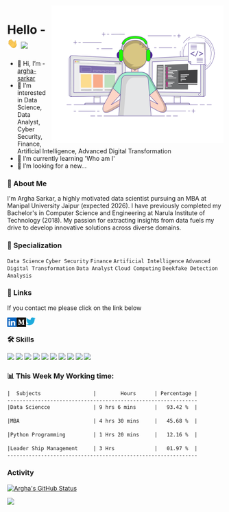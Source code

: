 
<img align="right" alt="coding" src="https://raw.githubusercontent.com/argha-sarkar/argha-sarkar/main/ImageFolder/coding-freak.gif" width="400" height="320" />


# Hello - <img src="https://raw.githubusercontent.com/argha-sarkar/argha-sarkar/main/ImageFolder/hand.gif" width="25px"> ![](https://visitor-badge.glitch.me/badge?page_id=argha-sarkar.argha-sarkar)

- 👋 Hi, I’m - [argha-sarkar](https://github.com/argha-sarkar)
- 👀 I’m interested in Data Science, Data Analyst, Cyber Security, Finance, Artificial Intelligence, Advanced Digital Transformation
- 🌱 I’m currently learning 'Who am I'
- 💞️ I’m looking for a new...

### 🚀 About Me
I'm Argha Sarkar, a highly motivated data scientist pursuing an MBA at Manipal University Jaipur (expected 2026). I have previously completed my Bachelor's in Computer Science and Engineering at Narula Institute of Technology (2018). My passion for extracting insights from data fuels my drive to develop innovative solutions across diverse domains.

### 🚀 Specialization
`Data Science`
`Cyber Security`
`Finance`
`Artificial Intelligence`
`Advanced Digital Transformation`
`Data Analyst`
`Cloud Computing`
`Deekfake Detection Analysis`


### 🔗 Links
If you contact me please click on the link below

<a href="https://www.linkedin.com/in/arghasarkar/">
  <img align="left" alt="Argha's LinkedIN" width="22px" src="https://raw.githubusercontent.com/argha-sarkar/argha-sarkar/8e50f562de5454b46a609ced8a87bb256b9a22d8/ImageFolder/logo/linkedin.svg" />
</a>

<a href="https://medium.com/@arghasarkar5373/">
  <img align="left" alt="Argha's Medium" width="22px" src="https://raw.githubusercontent.com/argha-sarkar/argha-sarkar/main/ImageFolder/logo/medium-logo-93CDCF6451-seeklogo.com.png" />
</a>


<a href="https://twitter.com/arghasa64623109">
  <img align="left" alt="Argha's Medium" width="22px" src="https://raw.githubusercontent.com/argha-sarkar/argha-sarkar/main/ImageFolder/logo/Twitter-Logo-PNG3.png" />
</a>

<br>

### 🛠 Skills
![](https://img.shields.io/badge/-PowerBI-inactive)
![](https://img.shields.io/badge/-Python-blue)
![](https://img.shields.io/badge/Machine-Learning-yellowred)
![](https://img.shields.io/badge/Deep-Learning-yelloworange)
![](https://img.shields.io/badge/-MySQL-blue)
![](https://img.shields.io/badge/Data-Engineering-yellowgreen)
![](https://img.shields.io/badge/-Git-green)
![](https://img.shields.io/badge/-IBM%20DB2-lightgrey)
![](https://img.shields.io/badge/-VSCode-blue)
![](https://img.shields.io/badge/-Microsoft%20Office-green)



### 📊 **This  Week My Working  time:**
<!--START_SECTION:waka-->
```text
|  Subjects                 |        Hours      | Percentage |
--------------------------------------------------------------
|Data Sciencce              | 9 hrs 6 mins      |   93.42 %  |

|MBA                        | 4 hrs 30 mins     |   45.68 %  |

|Python Programming         | 1 Hrs 20 mins     |   12.16 %  |

|Leader Ship Management     | 3 Hrs             |   01.97 %  |
--------------------------------------------------------------
```
<!--END_SECTION:waka-->


### Activity

<a href="https://github.com/argha-sarkar/">
  <img align="center" src="https://github-readme-stats.vercel.app/api?username=argha-sarkar&show_icons=true&show_owner=true&line_height=27&count_private=true&title_color=bdddff&text_color=1cd6ff&icon_color=ef8539&bg_color=031a1f" alt="Argha's GitHub Status" />
</a>

![](http://github-profile-summary-cards.vercel.app/api/cards/profile-details?username=argha-sarkar&theme=dark)

